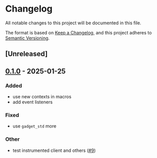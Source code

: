# Changelog

All notable changes to this project will be documented in this file.

The format is based on [Keep a Changelog](https://keepachangelog.com/en/1.0.0/),
and this project adheres to [Semantic Versioning](https://semver.org/spec/v2.0.0.html).

## [Unreleased]

## [0.1.0](https://github.com/tangle-network/gadget/releases/tag/gadget-stores-v0.1.0) - 2025-01-25

### Added

- use new contexts in macros
- add event listeners

### Fixed

- use `gadget_std` more

### Other

- test instrumented client and others ([#9](https://github.com/tangle-network/gadget/pull/9))

